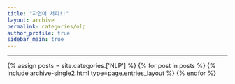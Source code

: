 ```yaml
---
title: "자연어 처리!!"
layout: archive
permalink: categories/nlp
author_profile: true
sidebar_main: true
---
```


<!-- 공백이 포함되어 있는 카테고리 이름의 경우 site.categories.['a b c'] 이런식으로! -->

***

{% assign posts = site.categories.['NLP'] %}
{% for post in posts %} {% include archive-single2.html type=page.entries_layout %} {% endfor %}
